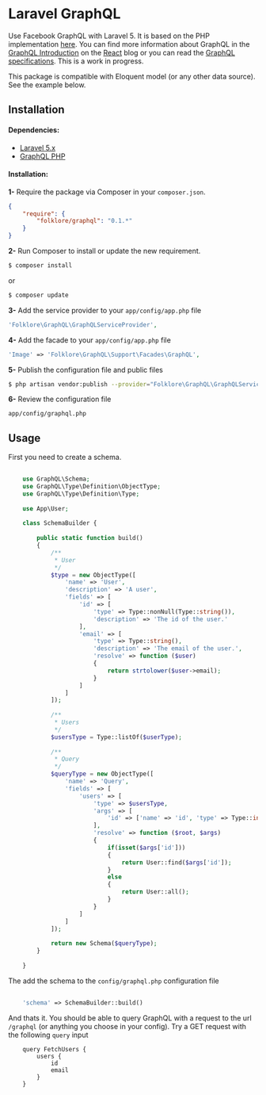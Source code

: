 # Laravel GraphQL

Use Facebook GraphQL with Laravel 5. It is based on the PHP implementation [here](https://github.com/webonyx/graphql-php). You can find more information about GraphQL in the [GraphQL Introduction](http://facebook.github.io/react/blog/2015/05/01/graphql-introduction.html) on the [React](http://facebook.github.io/react) blog or you can read the [GraphQL specifications](https://facebook.github.io/graphql/). This is a work in progress.

This package is compatible with Eloquent model (or any other data source). See the example below.

## Installation

#### Dependencies:

* [Laravel 5.x](https://github.com/laravel/laravel)
* [GraphQL PHP](https://github.com/webonyx/graphql-php)


#### Installation:

**1-** Require the package via Composer in your `composer.json`.
```json
{
	"require": {
		"folklore/graphql": "0.1.*"
	}
}
```

**2-** Run Composer to install or update the new requirement.

```bash
$ composer install
```

or

```bash
$ composer update
```

**3-** Add the service provider to your `app/config/app.php` file
```php
'Folklore\GraphQL\GraphQLServiceProvider',
```

**4-** Add the facade to your `app/config/app.php` file
```php
'Image' => 'Folklore\GraphQL\Support\Facades\GraphQL',
```

**5-** Publish the configuration file and public files

```bash
$ php artisan vendor:publish --provider="Folklore\GraphQL\GraphQLServiceProvider"
```

**6-** Review the configuration file

```
app/config/graphql.php
```

## Usage

First you need to create a schema.

```php
    
    use GraphQL\Schema;
    use GraphQL\Type\Definition\ObjectType;
    use GraphQL\Type\Definition\Type;
    
    use App\User;
    
    class SchemaBuilder {
        
        public static function build()
        {
            /**
             * User
             */
            $type = new ObjectType([
                'name' => 'User',
                'description' => 'A user',
                'fields' => [
                    'id' => [
                        'type' => Type::nonNull(Type::string()),
                        'description' => 'The id of the user.'
                    ],
                    'email' => [
                        'type' => Type::string(),
                        'description' => 'The email of the user.',
                        'resolve' => function ($user)
                        {
                            return strtolower($user->email);
                        }
                    ]
                ]
            ]);
            
            /**
             * Users
             */
            $usersType = Type::listOf($userType);
            
            /**
             * Query
             */
            $queryType = new ObjectType([
                'name' => 'Query',
                'fields' => [
                    'users' => [
                        'type' => $usersType,
                        'args' => [
                            'id' => ['name' => 'id', 'type' => Type::int()]
                        ],
                        'resolve' => function ($root, $args)
                        {
                            if(isset($args['id']))
                            {
                                return User::find($args['id']);
                            }
                            else
                            {
                                return User::all();
                            }
                        }
                    ]
                ]
            ]);
            
            return new Schema($queryType);
        }
        
    }

```

The add the schema to the `config/graphql.php` configuration file

```php
    
    'schema' => SchemaBuilder::build()

```

And thats it. You should be able to query GraphQL with a request to the url `/graphql` (or anything you choose in your config). Try a GET request with the following `query` input

```
    query FetchUsers {
        users {
            id
            email
        }
    }
```
